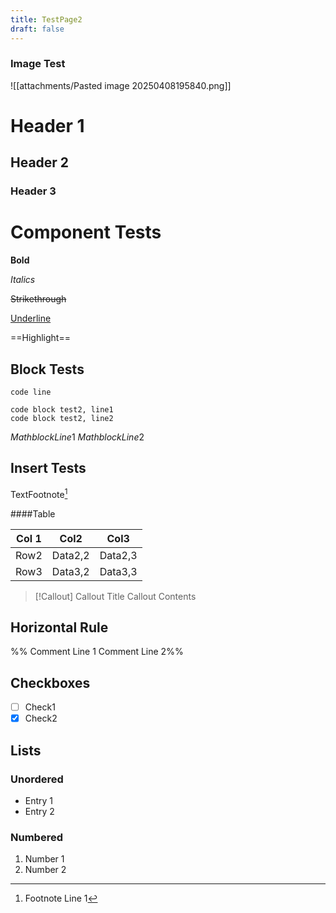 ```yaml
---
title: TestPage2
draft: false
---
```

### Image Test
![[attachments/Pasted image 20250408195840.png]]

# Header 1
## Header 2

### Header 3

# Component Tests

**Bold**

*Italics*

~~Strikethrough~~

<u>Underline</u>

==Highlight==

## Block Tests

`code line`

```
code block test2, line1
code block test2, line2
```


$Math block Line 1$
$Math block Line 2$

## Insert Tests

TextFootnote[^1] 

[^1]:  Footnote Line 1

####Table

| Col 1 | Col2    | Col3    |
| ----- | ------- | ------- |
| Row2  | Data2,2 | Data2,3 |
| Row3  | Data3,2 | Data3,3 |


> [!Callout] Callout Title
> Callout Contents

Horizontal Rule
--- 

%% Comment Line 1
Comment Line 2%%

## Checkboxes

- [ ] Check1
- [x] Check2

## Lists
### Unordered
- Entry 1
- Entry 2

### Numbered
1. Number 1
2. Number 2



